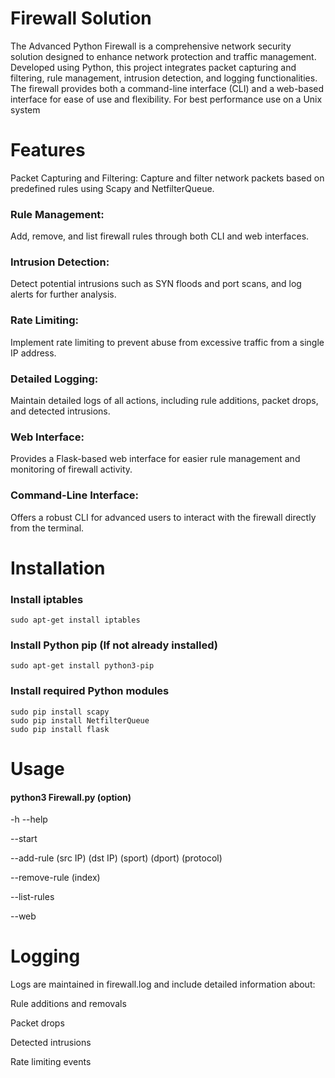 # Firewall Solution

The Advanced Python Firewall is a comprehensive network security solution designed to enhance network protection and traffic management. Developed using Python, 
this project integrates packet capturing and filtering, rule management, intrusion detection, and logging functionalities. 
The firewall provides both a command-line interface (CLI) and a web-based interface for ease of use and flexibility. For best performance use on a Unix system

# Features
Packet Capturing and Filtering: Capture and filter network packets based on predefined rules using Scapy and NetfilterQueue.

### Rule Management: 
Add, remove, and list firewall rules through both CLI and web interfaces.

### Intrusion Detection: 
Detect potential intrusions such as SYN floods and port scans, and log alerts for further analysis.

### Rate Limiting: 
Implement rate limiting to prevent abuse from excessive traffic from a single IP address.

### Detailed Logging: 
Maintain detailed logs of all actions, including rule additions, packet drops, and detected intrusions.

### Web Interface: 
Provides a Flask-based web interface for easier rule management and monitoring of firewall activity.

### Command-Line Interface: 
Offers a robust CLI for advanced users to interact with the firewall directly from the terminal.
# Installation

### Install iptables
```
sudo apt-get install iptables
```
### Install Python pip (If not already installed)
```
sudo apt-get install python3-pip
```
### Install required Python modules
```
sudo pip install scapy
sudo pip install NetfilterQueue
sudo pip install flask
```


# Usage

#### python3 Firewall.py (option)

-h --help

--start

--add-rule (src IP) (dst IP) (sport) (dport) (protocol)

--remove-rule (index)

--list-rules

--web

# Logging

Logs are maintained in firewall.log and include detailed information about:

Rule additions and removals

Packet drops

Detected intrusions

Rate limiting events
